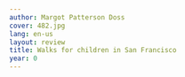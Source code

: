 ```yaml
---
author: Margot Patterson Doss
cover: 482.jpg
lang: en-us
layout: review
title: Walks for children in San Francisco
year: 0
---
```

